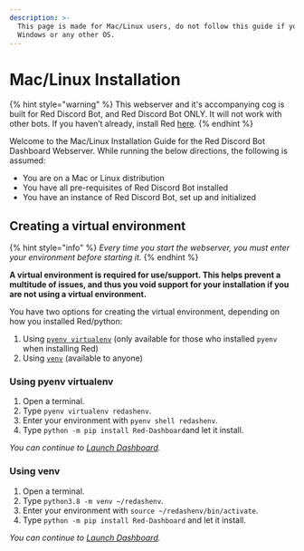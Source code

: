 ```yaml
---
description: >-
  This page is made for Mac/Linux users, do not follow this guide if you are on
  Windows or any other OS.
---
```


# Mac/Linux Installation

{% hint style="warning" %}
This webserver and it's accompanying cog is built for Red Discord Bot, and Red Discord Bot ONLY. It will not work with other bots. If you haven’t already, install Red [here](https://docs.discord.red/en/stable/).
{% endhint %}

Welcome to the Mac/Linux Installation Guide for the Red Discord Bot Dashboard Webserver. While running the below directions, the following is assumed:

* You are on a Mac or Linux distribution
* You have all pre-requisites of Red Discord Bot installed
* You have an instance of Red Discord Bot, set up and initialized

## Creating a virtual environment

{% hint style="info" %}
_Every time you start the webserver, you must enter your environment before starting it._
{% endhint %}

**A virtual environment is required for use/support. This helps prevent a multitude of issues, and thus you void support for your installation if you are not using a virtual environment.**

You have two options for creating the virtual environment, depending on how you installed Red/python:

1. Using [`pyenv virtualenv`](mac-linux-installation.md#using-pyenv-virtualenv) \(only available for those who installed `pyenv` when installing Red\)
2. Using [`venv`](mac-linux-installation.md#using-venv) \(available to anyone\)

### Using pyenv virtualenv

1. Open a terminal.
2. Type `pyenv virtualenv redashenv`.
3. Enter your environment with `pyenv shell redashenv`.
4. Type `python -m pip install Red-Dashboard`and let it install.

_You can continue to_ [_Launch Dashboard_](../launching-dashboard/untitled.md)_._

### Using venv

1. Open a terminal.
2. Type `python3.8 -m venv ~/redashenv`.
3. Enter your environment with `source ~/redashenv/bin/activate`.
4. Type `python -m pip install Red-Dashboard` and let it install.

_You can continue to_ [_Launch Dashboard_](../launching-dashboard/untitled.md)_._


